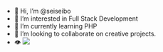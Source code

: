 - 👋 Hi, I’m @seiseibo
- 👀 I’m interested in Full Stack Development
- 🌱 I’m currently learning PHP
- 💞️ I’m looking to collaborate on creative projects.
- 👁 ![](https://komarev.com/ghpvc/?username=seiseibo&color=blueviolet&style=flat-square)
<!---
seiseibo/seiseibo is a ✨ special ✨ repository because its `README.md` (this file) appears on your GitHub profile.
You can click the Preview link to take a look at your changes.
--->

